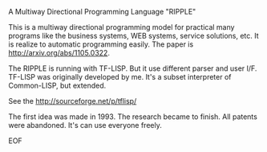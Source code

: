 A Multiway Directional Programming Language "RIPPLE"


This is a multiway directional programming model for practical many programs like the business systems, WEB systems, service solutions, etc. It is realize to automatic programming easily. The paper is http://arxiv.org/abs/1105.0322.

The RIPPLE is running with TF-LISP. But it use different parser and user I/F. TF-LISP was originally developed by me. It's a subset interpreter of Common-LISP, but extended.

See the http://sourceforge.net/p/tflisp/

The first idea was made in 1993. The research became to finish. All patents were abandoned. It's can use everyone freely.


EOF

